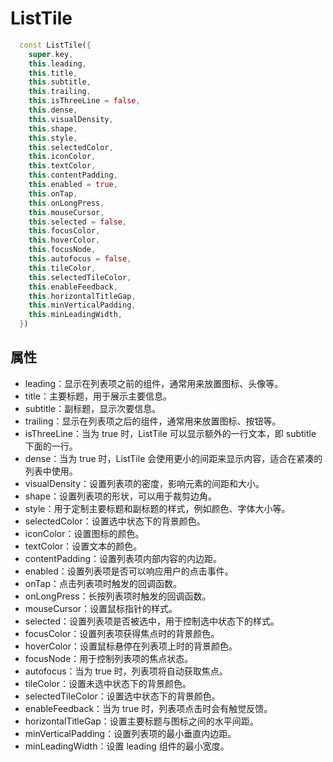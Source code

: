 # ListTile

```dart
  const ListTile({
    super.key,
    this.leading,
    this.title,
    this.subtitle,
    this.trailing,
    this.isThreeLine = false,
    this.dense,
    this.visualDensity,
    this.shape,
    this.style,
    this.selectedColor,
    this.iconColor,
    this.textColor,
    this.contentPadding,
    this.enabled = true,
    this.onTap,
    this.onLongPress,
    this.mouseCursor,
    this.selected = false,
    this.focusColor,
    this.hoverColor,
    this.focusNode,
    this.autofocus = false,
    this.tileColor,
    this.selectedTileColor,
    this.enableFeedback,
    this.horizontalTitleGap,
    this.minVerticalPadding,
    this.minLeadingWidth,
  })
```

## 属性

- leading：显示在列表项之前的组件，通常用来放置图标、头像等。
- title：主要标题，用于展示主要信息。
- subtitle：副标题，显示次要信息。
- trailing：显示在列表项之后的组件，通常用来放置图标、按钮等。
- isThreeLine：当为 true 时，ListTile 可以显示额外的一行文本，即 subtitle 下面的一行。
- dense：当为 true 时，ListTile 会使用更小的间距来显示内容，适合在紧凑的列表中使用。
- visualDensity：设置列表项的密度，影响元素的间距和大小。
- shape：设置列表项的形状，可以用于裁剪边角。
- style：用于定制主要标题和副标题的样式，例如颜色、字体大小等。
- selectedColor：设置选中状态下的背景颜色。
- iconColor：设置图标的颜色。
- textColor：设置文本的颜色。
- contentPadding：设置列表项内部内容的内边距。
- enabled：设置列表项是否可以响应用户的点击事件。
- onTap：点击列表项时触发的回调函数。
- onLongPress：长按列表项时触发的回调函数。
- mouseCursor：设置鼠标指针的样式。
- selected：设置列表项是否被选中，用于控制选中状态下的样式。
- focusColor：设置列表项获得焦点时的背景颜色。
- hoverColor：设置鼠标悬停在列表项上时的背景颜色。
- focusNode：用于控制列表项的焦点状态。
- autofocus：当为 true 时，列表项将自动获取焦点。
- tileColor：设置未选中状态下的背景颜色。
- selectedTileColor：设置选中状态下的背景颜色。
- enableFeedback：当为 true 时，列表项点击时会有触觉反馈。
- horizontalTitleGap：设置主要标题与图标之间的水平间距。
- minVerticalPadding：设置列表项的最小垂直内边距。
- minLeadingWidth：设置 leading 组件的最小宽度。
